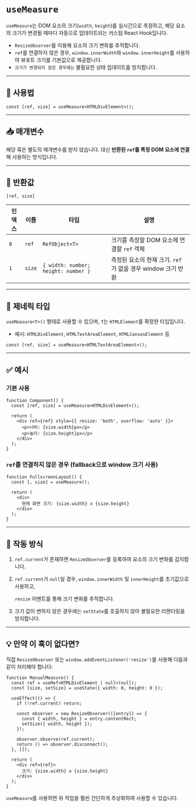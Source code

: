 # `useMeasure`

`useMeasure`는 DOM 요소의 크기(`width`, `height`)를 실시간으로 측정하고, 해당 요소의 크기가 변경될 때마다 자동으로 업데이트되는 커스텀 React Hook입니다.

- `ResizeObserver`를 이용해 요소의 크기 변화를 추적합니다.
- `ref`를 연결하지 않은 경우, `window.innerWidth`와 `window.innerHeight`를 사용하여 뷰포트 크기를 기본값으로 제공합니다.
- `크기가 변경되지 않은 경우에는` 불필요한 상태 업데이트를 방지합니다.

---

## 🔗 사용법

```tsx
const [ref, size] = useMeasure<HTMLDivElement>();
```

---

## 📥 매개변수

해당 훅은 별도의 매개변수를 받지 않습니다. 대신 **반환된 `ref`를 특정 DOM 요소에 연결**해 사용하는 방식입니다.

---

## 🔁 반환값

`[ref, size]`

| 인덱스 | 이름   | 타입                                | 설명                                                        |
| ------ | ------ | ----------------------------------- | ----------------------------------------------------------- |
| `0`    | `ref`  | `RefObject<T>`                      | 크기를 측정할 DOM 요소에 연결할 `ref` 객체                  |
| `1`    | `size` | `{ width: number; height: number }` | 측정된 요소의 현재 크기. `ref`가 없을 경우 window 크기 반환 |

---

## 🧩 제네릭 타입

`useMeasure<T>()` 형태로 사용할 수 있으며, `T`는 `HTMLElement`를 확장한 타입입니다.

- 예시: `HTMLDivElement`, `HTMLTextAreaElement`, `HTMLCanvasElement` 등

```tsx
const [ref, size] = useMeasure<HTMLTextAreaElement>();
```

---

## ✅ 예시

### 기본 사용

```tsx
function Component() {
  const [ref, size] = useMeasure<HTMLDivElement>();

  return (
    <div ref={ref} style={{ resize: 'both', overflow: 'auto' }}>
      <p>너비: {size.width}px</p>
      <p>높이: {size.height}px</p>
    </div>
  );
}
```

### `ref`를 연결하지 않은 경우 (fallback으로 window 크기 사용)

```tsx
function FullscreenLayout() {
  const [, size] = useMeasure();

  return (
    <div>
      현재 화면 크기: {size.width} x {size.height}
    </div>
  );
}
```

---

## 🧠 작동 방식

1. `ref.current`가 존재하면 `ResizeObserver`를 등록하여 요소의 크기 변화를 감지합니다.
2. `ref.current`가 `null`일 경우, `window.innerWidth` 및 `innerHeight`를 초기값으로 사용하고,

   `resize` 이벤트를 통해 크기 변화를 추적합니다.

3. 크기 값이 변하지 않은 경우에는 `setState`를 호출하지 않아 불필요한 리렌더링을 방지합니다.

---

## 💡 만약 이 훅이 없다면?

직접 `ResizeObserver` 또는 `window.addEventListener('resize')`를 사용해 다음과 같이 처리해야 합니다:

```tsx
function ManualMeasure() {
  const ref = useRef<HTMLDivElement | null>(null);
  const [size, setSize] = useState({ width: 0, height: 0 });

  useEffect(() => {
    if (!ref.current) return;

    const observer = new ResizeObserver(([entry]) => {
      const { width, height } = entry.contentRect;
      setSize({ width, height });
    });

    observer.observe(ref.current);
    return () => observer.disconnect();
  }, []);

  return (
    <div ref={ref}>
      크기: {size.width} x {size.height}
    </div>
  );
}
```

`useMeasure`를 사용하면 위 작업을 훨씬 간단하게 추상화하여 사용할 수 있습니다.
